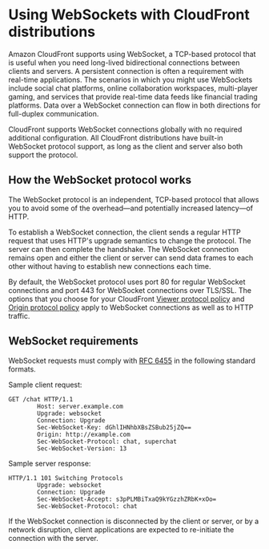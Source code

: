 # Using WebSockets with CloudFront distributions<a name="distribution-working-with.websockets"></a>

Amazon CloudFront supports using WebSocket, a TCP\-based protocol that is useful when you need long\-lived bidirectional connections between clients and servers\. A persistent connection is often a requirement with real\-time applications\. The scenarios in which you might use WebSockets include social chat platforms, online collaboration workspaces, multi\-player gaming, and services that provide real\-time data feeds like financial trading platforms\. Data over a WebSocket connection can flow in both directions for full\-duplex communication\. 

CloudFront supports WebSocket connections globally with no required additional configuration\. All CloudFront distributions have built\-in WebSocket protocol support, as long as the client and server also both support the protocol\.

## How the WebSocket protocol works<a name="distribution-working-with.websockets.how-it-works"></a>

The WebSocket protocol is an independent, TCP\-based protocol that allows you to avoid some of the overhead—and potentially increased latency—of HTTP\.

To establish a WebSocket connection, the client sends a regular HTTP request that uses HTTP's upgrade semantics to change the protocol\. The server can then complete the handshake\. The WebSocket connection remains open and either the client or server can send data frames to each other without having to establish new connections each time\.

By default, the WebSocket protocol uses port 80 for regular WebSocket connections and port 443 for WebSocket connections over TLS/SSL\. The options that you choose for your CloudFront [Viewer protocol policy](distribution-web-values-specify.md#DownloadDistValuesViewerProtocolPolicy) and [Origin protocol policy](distribution-web-values-specify.md#DownloadDistValuesOriginProtocolPolicy) apply to WebSocket connections as well as to HTTP traffic\.

## WebSocket requirements<a name="distribution-working-with.websockets.requirements"></a>

WebSocket requests must comply with [RFC 6455](https://datatracker.ietf.org/doc/html/rfc6455) in the following standard formats\.

Sample client request: 

```
GET /chat HTTP/1.1
        Host: server.example.com
        Upgrade: websocket
        Connection: Upgrade
        Sec-WebSocket-Key: dGhlIHNhbXBsZSBub25jZQ==
        Origin: http://example.com
        Sec-WebSocket-Protocol: chat, superchat
        Sec-WebSocket-Version: 13
```

Sample server response:

```
HTTP/1.1 101 Switching Protocols
        Upgrade: websocket
        Connection: Upgrade
        Sec-WebSocket-Accept: s3pPLMBiTxaQ9kYGzzhZRbK+xOo=
        Sec-WebSocket-Protocol: chat
```

If the WebSocket connection is disconnected by the client or server, or by a network disruption, client applications are expected to re\-initiate the connection with the server\.